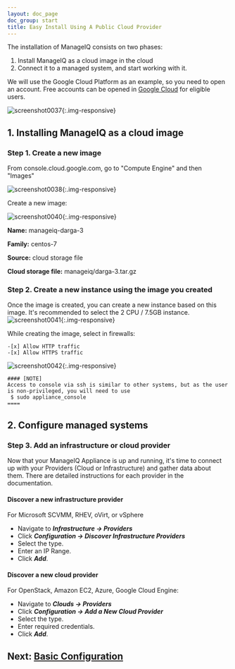```yaml
---
layout: doc_page
doc_group: start
title: Easy Install Using A Public Cloud Provider
---
```

The installation of ManageIQ consists on two phases:

 1. Install ManageIQ as a cloud image in the cloud
 2. Connect it to a managed system, and start working with it.

We will use the Google Cloud Platform as an example, so you need to open an account. Free accounts can be opened in [Google Cloud](https://console.cloud.google.com/freetrial) for eligible users.

![screenshot0037](/assets/images/docs/screenshot_0037.png){:.img-responsive}

## 1. Installing ManageIQ as a cloud image ##
### Step 1. Create a new image ###
From console.cloud.google.com, go to "Compute Engine" and then "Images"

![screenshot0038](/assets/images/docs/screenshot_0038.png){:.img-responsive}

Create a new image:

![screenshot0040](/assets/images/docs/screenshot_0040.png){:.img-responsive}

**Name:** manageiq-darga-3

**Family:** centos-7

**Source:** cloud storage file

**Cloud storage file:** manageiq/darga-3.tar.gz

### Step 2. Create a new instance using the image you created

Once the image is created, you can create a new instance based on this
image. It's recommended to select the 2 CPU / 7.5GB instance.
![screenshot0041](/assets/images/docs/screenshot_0041.png){:.img-responsive}

While creating the image, select in firewalls:
~~~~
-[x] Allow HTTP traffic
-[x] Allow HTTPS traffic
~~~~

![screenshot0042](/assets/images/docs/screenshot_0042.png){:.img-responsive}

```
#### [NOTE]
Access to console via ssh is similar to other systems, but as the user is non-privileged, you will need to use
 $ sudo appliance_console
====
```
## 2. Configure managed systems
### Step 3. Add an infrastructure or cloud provider ###

Now that your ManageIQ Appliance is up and running, it's time to connect up with your Providers (Cloud or Infrastructure) and gather data about them. There are detailed instructions for each provider in the documentation.

#### Discover a new infrastructure provider

For Microsoft SCVMM, RHEV, oVirt, or vSphere

 * Navigate to ***Infrastructure → Providers***
 * Click ***Configuration → Discover Infrastructure Providers***
 * Select the type.
 * Enter an IP Range.
 * Click ***Add***.


#### Discover a new cloud provider

For OpenStack, Amazon EC2, Azure, Google Cloud Engine:

 * Navigate to ***Clouds → Providers***
 * Click ***Configuration → Add a New Cloud Provider***
 * Select the type.
 * Enter required credentials.
 * Click ***Add***.

## Next: [Basic Configuration](/docs/get-started/basic-configuration)
